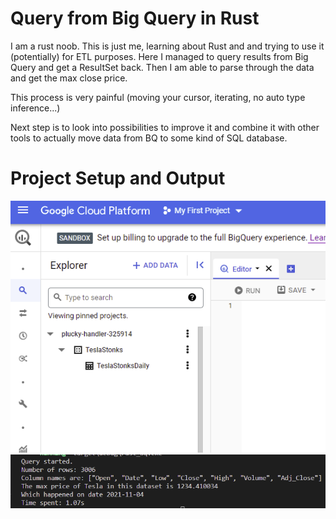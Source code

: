 # Query from Big Query in Rust

I am a rust noob. This is just me, learning about Rust and and trying to use it (potentially) for ETL purposes. Here I managed to query results from Big Query and get a ResultSet back. Then I am able to parse through the data and get the max close price.

This process is very painful (moving your cursor, iterating, no auto type inference...)

Next step is to look into possibilities to improve it and combine it with other tools to actually move data from BQ to some kind of SQL database.



# Project Setup and Output
![project setup](/pics/project_setup.PNG)
![output](/pics/results.PNG)
